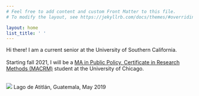 ```yaml
---
# Feel free to add content and custom Front Matter to this file.
# To modify the layout, see https://jekyllrb.com/docs/themes/#overriding-theme-defaults

layout: home
list_title: ' '
---
```


Hi there! I am a current senior at the University of Southern California. <br> <br>
Starting fall 2021, I will be a <a href="https://harris.uchicago.edu/academics/degrees/ma-public-policy-certificate-research-methods-macrm/program-overview" target="_blank">MA in Public Policy, Certificate in Research Methods (MACRM)</a> student at the University of Chicago. <br> <br> 

<div class="hero">
  	<img class="feature-img" src="{{ 'assets/lagoatitlan.jpg' | relative_url }}" />
  	Lago de Atitlán, Guatemala, May 2019
</div>
